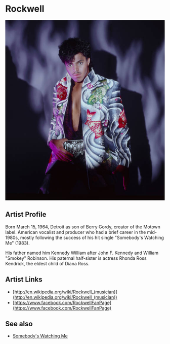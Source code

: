# Rockwell

![](../../assets/artists/Rockwell.png)

## Artist Profile

Born March 15, 1964, Detroit as son of Berry Gordy, creator of the Motown label.
American vocalist and producer who had a brief career in the mid-1980s, mostly following the success of his hit single "Somebody's Watching Me" (1983). 

His father named him Kennedy William after John F. Kennedy and William "Smokey" Robinson.
His paternal half-sister is actress Rhonda Ross Kendrick, the eldest child of Diana Ross.

## Artist Links

- [http://en.wikipedia.org/wiki/Rockwell_(musician)](http://en.wikipedia.org/wiki/Rockwell_(musician))
- [https://www.facebook.com/RockwellFanPage](https://www.facebook.com/RockwellFanPage)


## See also

- [Somebody's Watching Me](Somebodys_Watching_Me.md)
